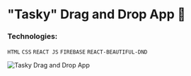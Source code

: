 # "Tasky" Drag and Drop App 📕

### Technologies:

`HTML`
`CSS`
`REACT JS`
`FIREBASE`
`REACT-BEAUTIFUL-DND`

![Tasky Drag and Drop App](https://repository-images.githubusercontent.com/500578408/8c8c2cd8-8f2e-4886-bdb6-16ff85e0afff)